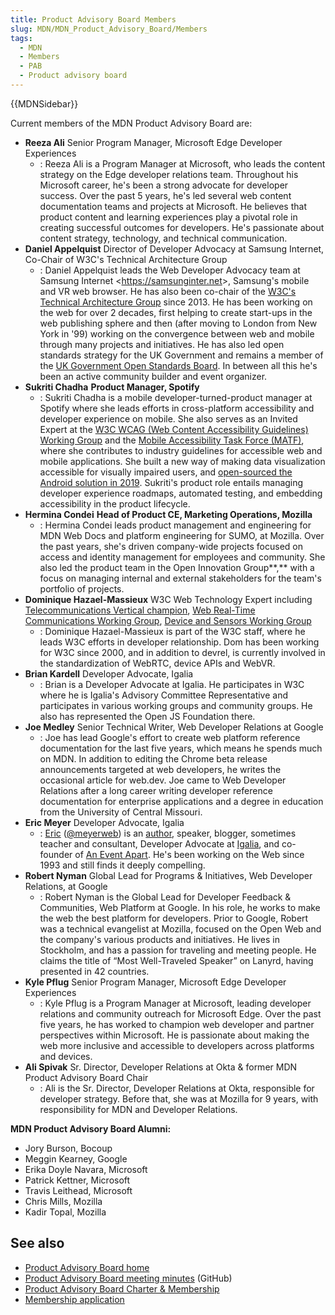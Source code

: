 ```yaml
---
title: Product Advisory Board Members
slug: MDN/MDN_Product_Advisory_Board/Members
tags:
  - MDN
  - Members
  - PAB
  - Product advisory board
---
```

{{MDNSidebar}}

Current members of the MDN Product Advisory Board are:

- **Reeza Ali**
  Senior Program Manager, Microsoft Edge Developer Experiences
  - : Reeza Ali is a Program Manager at Microsoft, who leads the content strategy on the Edge developer relations team. Throughout his Microsoft career, he's been a strong advocate for developer success. Over the past 5 years, he's led several web content documentation teams and projects at Microsoft. He believes that product content and learning experiences play a pivotal role in creating successful outcomes for developers. He's passionate about content strategy, technology, and technical communication.
- **Daniel Appelquist**
  Director of Developer Advocacy at Samsung Internet, Co-Chair of W3C's Technical Architecture Group
  - : Daniel Appelquist leads the Web Developer Advocacy team at Samsung Internet <<https://samsunginter.net>>, Samsung's mobile and VR web browser. He has also been co-chair of the [W3C's Technical Architecture Group](https://w3.org/tag) since 2013. He has been working on the web for over 2 decades, first helping to create start-ups in the web publishing sphere and then (after moving to London from New York in '99) working on the convergence between web and mobile through many projects and initiatives. He has also led open standards strategy for the UK Government and remains a member of the [UK Government Open Standards Board](https://www.gov.uk/government/groups/open-standards-board). In between all this he's been an active community builder and event organizer.
- **Sukriti Chadha**
  **Product Manager, Spotify**
  - : Sukriti Chadha is a mobile developer-turned-product manager at Spotify where she leads efforts in cross-platform accessibility and developer experience on mobile. She also serves as an Invited Expert at the [W3C WCAG (Web Content Accessibility Guidelines) Working Group](https://www.w3.org/WAI/standards-guidelines/wcag/) and the [Mobile Accessibility Task Force (MATF)](https://www.w3.org/WAI/standards-guidelines/mobile/), where she contributes to industry guidelines for accessible web and mobile applications. She built a new way of making data visualization accessible for visually impaired users, and [open-sourced the Android solution in 2019](https://developer.yahoo.com/blogs/612790529269366784/). Sukriti's product role entails managing developer experience roadmaps, automated testing, and embedding accessibility in the product lifecycle.
- **Hermina Condei**
  **Head of Product CE, Marketing Operations, Mozilla**
  - : Hermina Condei leads product management and engineering for MDN Web Docs and platform engineering for SUMO, at Mozilla. Over the past years, she's driven company-wide projects focused on access and identity management for employees and community. She also led the product team in the Open Innovation Group**,** with a focus on managing internal and external stakeholders for the team's portfolio of projects.
- **Dominique Hazael-Massieux**
  W3C Web Technology Expert including [Telecommunications Vertical champion](https://www.w3.org/Telco/), [Web Real-Time Communications Working Group](https://www.w3.org/2011/04/webrtc/), [Device and Sensors Working Group](https://www.w3.org/2009/dap/)
  - : Dominique Hazael-Massieux is part of the W3C staff, where he leads W3C efforts in developer relationship. Dom has been working for W3C since 2000, and in addition to devrel, is currently involved in the standardization of WebRTC, device APIs and WebVR.
- **Brian Kardell**
  Developer Advocate, Igalia
  - : Brian is a Developer Advocate at Igalia. He participates in W3C where he is Igalia's Advisory Committee Representative and participates in various working groups and community groups. He also has represented the Open JS Foundation there.
- **Joe Medley**
  Senior Technical Writer, Web Developer Relations at Google
  - : Joe has lead Google's effort to create web platform reference documentation for the last five years, which means he spends much on MDN. In addition to editing the Chrome beta release announcements targeted at web developers, he writes the occasional article for web.dev. Joe came to Web Developer Relations after a long career writing developer reference documentation for enterprise applications and a degree in education from the University of Central Missouri.
- **Eric Meyer**
  Developer Advocate, Igalia
  - : [Eric](http://meyerweb.com/) ([@meyerweb](http://twitter.com/meyerweb)) is an [author](http://meyerweb.com/eric/writing.html), speaker, blogger, sometimes teacher and consultant, Developer Advocate at [Igalia](http://igalia.com/), and co-founder of [An Event Apart](https://aneventapart.com/). He's been working on the Web since 1993 and still finds it deeply compelling.
- **Robert Nyman**
  Global Lead for Programs & Initiatives, Web Developer Relations, at Google
  - : Robert Nyman is the Global Lead for Developer Feedback & Communities, Web Platform at Google. In his role, he works to make the web the best platform for developers. Prior to Google, Robert was a technical evangelist at Mozilla, focused on the Open Web and the company's various products and initiatives. He lives in Stockholm, and has a passion for traveling and meeting people. He claims the title of “Most Well-Traveled Speaker” on Lanyrd, having presented in 42 countries.
- **Kyle Pflug**
  Senior Program Manager, Microsoft Edge Developer Experiences
  - : Kyle Pflug is a Program Manager at Microsoft, leading developer relations and community outreach for Microsoft Edge. Over the past five years, he has worked to champion web developer and partner perspectives within Microsoft. He is passionate about making the web more inclusive and accessible to developers across platforms and devices.
- **Ali Spivak**
  Sr. Director, Developer Relations at Okta & former MDN Product Advisory Board Chair
  - : Ali is the Sr. Director, Developer Relations at Okta, responsible for developer strategy. Before that, she was at Mozilla for 9 years, with responsibility for MDN and Developer Relations.

**MDN Product Advisory Board Alumni:**

- Jory Burson, Bocoup
- Meggin Kearney, Google
- Erika Doyle Navara, Microsoft
- Patrick Kettner, Microsoft
- Travis Leithead, Microsoft
- Chris Mills, Mozilla
- Kadir Topal, Mozilla

## See also

- [Product Advisory Board home](/en-US/docs/MDN/MDN_Product_Advisory_Board)
- [Product Advisory Board meeting minutes](https://github.com/mdn/pab) (GitHub)
- [Product Advisory Board Charter & Membership](/en-US/docs/MDN/MDN_Product_Advisory_Board/Membership)
- [Membership application](https://www.surveygizmo.com/s3/4024118/MDN-Advisory-Board-Application)
